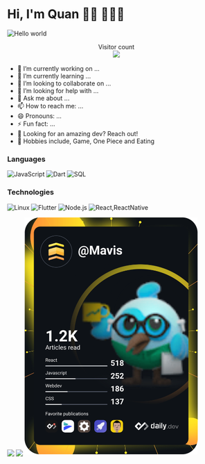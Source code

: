 # Hi, I'm Quan 👋🏾 👩🏾‍💻
<img src="https://raw.githubusercontent.com/sagar-viradiya/sagar-viradiya/master/resources/banner.png" alt="Hello world">

<p align="center"> 
  Visitor count<br>
  <img src="https://profile-counter.glitch.me/Mavis2103/count.svg" />
</p>

- 🔭 I’m currently working on ...
- 🌱 I’m currently learning ...
- 👯 I’m looking to collaborate on ...
- 🤔 I’m looking for help with ...
- 💬 Ask me about ...
- 📫 How to reach me: ...
- 😄 Pronouns: ...
- ⚡ Fun fact: ...
- 🚀 Looking for an amazing dev? Reach out!
- 🙉 Hobbies include, Game, One Piece and Eating

### Languages

![JavaScript](https://img.shields.io/badge/-JavaScript-000?&logo=JavaScript)
![Dart](https://img.shields.io/badge/-Dart-000?&logo=Dart)
![SQL](https://img.shields.io/badge/-SQL-000?&logo=MySQL)

### Technologies

![Linux](https://img.shields.io/badge/-Linux-000?&logo=Linux)
![Flutter](https://img.shields.io/badge/-Flutter-000?&logo=Flutter)
![Node.js](https://img.shields.io/badge/-Node.js-000?&logo=node.js)
![React,ReactNative](https://img.shields.io/badge/-React-000?&logo=React)

<!-- - 🚨 My daily blog [Daily Dev Tips](https://daily-dev-tips.com/) -->
<img align="center" src="https://github-readme-stats.vercel.app/api?username=Mavis2103&show_icons=true&count_private=true&theme=tokyonight" />
<img align="center" src="https://github-readme-stats.vercel.app/api/top-langs/?username=Mavis2103&langs_count=4&show_icons=true&count_private=true&theme=tokyonight" />
<a href="https://app.daily.dev/Mavis"><img src="https://github.com/Mavis2103/Mavis2103/blob/main/devcard.svg" width="400" alt="Quân Trần's Dev Card"/></a>
